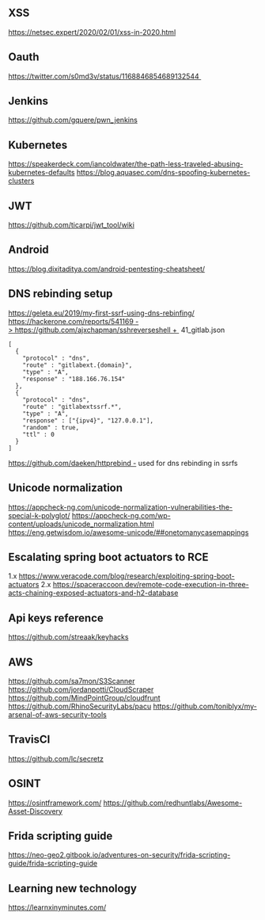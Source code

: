 ## XSS
https://netsec.expert/2020/02/01/xss-in-2020.html
## Oauth
https://twitter.com/s0md3v/status/1168846854689132544 
## Jenkins
https://github.com/gquere/pwn_jenkins
## Kubernetes
https://speakerdeck.com/iancoldwater/the-path-less-traveled-abusing-kubernetes-defaults
https://blog.aquasec.com/dns-spoofing-kubernetes-clusters
## JWT
https://github.com/ticarpi/jwt_tool/wiki
## Android
https://blog.dixitaditya.com/android-pentesting-cheatsheet/
## DNS rebinding setup
https://geleta.eu/2019/my-first-ssrf-using-dns-rebinfing/
https://hackerone.com/reports/541169 -> https://github.com/ajxchapman/sshreverseshell + 
41_gitlab.json
```
[
  {
    "protocol" : "dns",
    "route" : "gitlabext.{domain}",
    "type" : "A",
    "response" : "188.166.76.154"
  },
  {
    "protocol" : "dns",
    "route" : "gitlabextssrf.*",
    "type" : "A",
    "response" : ["{ipv4}", "127.0.0.1"],
    "random" : true,
    "ttl" : 0
  }
]
```
https://github.com/daeken/httprebind - used for dns rebinding in ssrfs
## Unicode normalization
https://appcheck-ng.com/unicode-normalization-vulnerabilities-the-special-k-polyglot/
https://appcheck-ng.com/wp-content/uploads/unicode_normalization.html
https://eng.getwisdom.io/awesome-unicode/##onetomanycasemappings
## Escalating spring boot actuators to RCE
1.x https://www.veracode.com/blog/research/exploiting-spring-boot-actuators
2.x https://spaceraccoon.dev/remote-code-execution-in-three-acts-chaining-exposed-actuators-and-h2-database
## Api keys reference
https://github.com/streaak/keyhacks
## AWS
https://github.com/sa7mon/S3Scanner
https://github.com/jordanpotti/CloudScraper
https://github.com/MindPointGroup/cloudfrunt
https://github.com/RhinoSecurityLabs/pacu
https://github.com/toniblyx/my-arsenal-of-aws-security-tools
## TravisCI
https://github.com/lc/secretz
## OSINT 
https://osintframework.com/
https://github.com/redhuntlabs/Awesome-Asset-Discovery
## Frida scripting guide
https://neo-geo2.gitbook.io/adventures-on-security/frida-scripting-guide/frida-scripting-guide
## Learning new technology
https://learnxinyminutes.com/